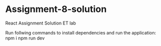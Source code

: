 # Assignment-8-solution
React Assignment Solution ET lab

Run follwing commands to install dependencies and run the application:
npm i
npm run dev
